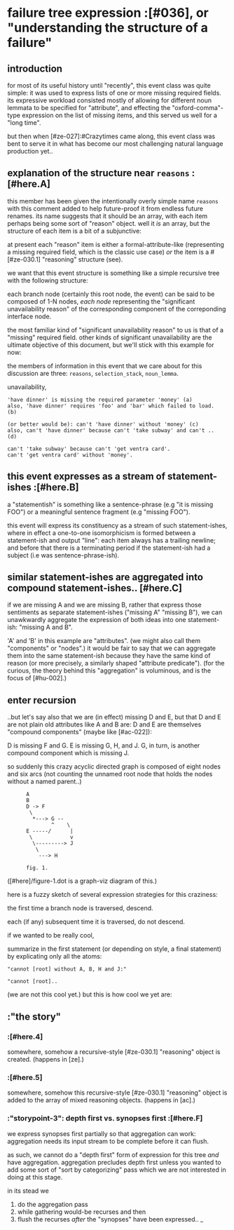 # failure tree expression :[#036], or "understanding the structure of a failure"

## introduction

for most of its useful history until "recently", this event class was
quite simple: it was used to express lists of one or more missing
required fields. its expressive workload consisted mostly of allowing
for different noun lemmata to be specified for "attribute", and
effecting the "oxford-comma"-type expression on the list of missing
items, and this served us well for a "long time".

but then when [#ze-027]:#Crazytimes came along, this event class was
bent to serve it in what has become our most challenging natural
language production yet..




## explanation of the structure near `reasons` :[#here.A]

this member has been given the intentionally overly simple name `reasons`
with this comment added to help future-proof it from endless future
renames. its name suggests that it should be an array, with each item
perhaps being some sort of "reason" object. well it *is* an array, but
the structure of each item is a bit of a subjunctive:

at present each "reason" item is either a formal-attribute-like
(representing a missing required field, which is the classic use case)
*or* the item is a #[#ze-030.1] "reasoning" structure (see).

we want that this event structure is something like a simple recursive
tree with the following structure:

each branch node (certainly this root node, the event) can be said to
be composed of 1-N nodes, *each node* representing the "significant
unavailability reason" of the corresponding component of the correponding
interface node.

the most familiar kind of "significant unavailability reason" to us is that
of a "missing" required field. other kinds of significant unavailability
are the ultimate objective of this document, but we'll stick with this
example for now:

the members of information in this event that we care about for this
discussion are three: `reasons`, `selection_stack`, `noun_lemma`.

unavailability,

    'have dinner' is missing the required parameter 'money' (a)
    also, 'have dinner' requires 'foo' and 'bar' which failed to load.  (b)

    (or better would be): can't 'have dinner' without 'money' (c)
    also, can't 'have dinner' because can't 'take subway' and can't ..  (d)

    can't 'take subway' because can't 'get ventra card'.
    can't 'get ventra card' without 'money'.




## this event expresses as a stream of statement-ishes :[#here.B]

a "statementish" is something like a sentence-phrase (e.g "it is
missing FOO") or a meaningful sentence fragment (e.g "missing FOO").

this event will express its constituency as a stream of such
statement-ishes, where in effect a one-to-one isomorphicism is formed
between a statement-ish and output "line": each item always has a
trailing newline; and before that there is a terminating period if
the statement-ish had a subject (i.e was sentence-phrase-ish).




## similar statement-ishes are aggregated into compound statement-ishes.. [#here.C]

if we are missing A and we are missing B, rather that express those
sentiments as separate statement-ishes ("missing A" "missing B"), we
can unawkwardly aggregate the expression of both ideas into one
statement-ish: "missing A and B".

'A' and 'B' in this example are "attributes". (we might also call them
"components" or "nodes".) it would be fair to say that we can aggregate
them into the same statement-ish because they have the same kind of
reason (or more precisely, a similarly shaped "attribute predicate").
(for the curious, the theory behind this "aggregation" is voluminous,
and is the focus of [#hu-002].)




## enter recursion

..but let's say also that we are (in effect) missing D and E, but that
D and E are not plain old attributes like A and B are: D and E are
themselves "compound components" (maybe like [#ac-022]):

D is missing F and G. E is missing G, H, and J. G, in turn, is another
compound component which is missing J.

so suddenly this crazy acyclic directed graph is composed of eight nodes
and six arcs (not counting the unnamed root node that holds the nodes
without a named parent..)

          A
          B
          D -> F
           \
            *---> G --
                  ^    \
          E -----/      |
           \            v
            \---------> J
             \
              ---> H

          fig. 1.

([#here]/figure-1.dot is a graph-viz diagram of this.)

here is a fuzzy sketch of several expression strategies for this craziness:

  the first time a branch node is traversed, descend.

  each (if any) subsequent time it is traversed, do not descend.



if we wanted to be really cool,

  summarize in the first statement (or depending on style, a final
  statement) by explicating only all the atoms:

    "cannot [root] without A, B, H and J:"

    "cannot [root]..

(we are not this cool yet.) but this is how cool we yet are:





## :"the story"

### :[#here.4]

somewhere, somehow a recursive-style [#ze-030.1] "reasoning" object is created.
(happens in [ze].)




### :[#here.5]

somewhere, somehow this recursive-style [#ze-030.1] "reasoning" object is added
to the array of mixed reasoning objects.
(happens in [ac].)



### :"storypoint-3": depth first vs. synopses first :[#here.F]

we express synopses first partially so that aggregation can work:
aggregation needs its input stream to be complete before it can flush.

as such, we cannot do a "depth first" form of expression for this tree
*and* have aggregation. aggregation precludes depth first
unless you wanted to add some sort of "sort by categorizing" pass which
we are not interested in doing at this stage.

in its stead we
  1) do the aggregation pass
  2) while gathering would-be recurses and then
  3) flush the recurses *after* the "synopses" have been expressed..
_
